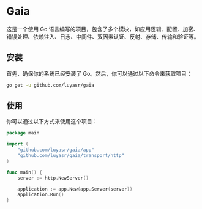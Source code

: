 # Gaia

这是一个使用 Go 语言编写的项目，包含了多个模块，如应用逻辑、配置、加密、错误处理、依赖注入、日志、中间件、双因素认证、反射、存储、传输和验证等。

## 安装

首先，确保你的系统已经安装了 Go。然后，你可以通过以下命令来获取项目：

```bash
go get -u github.com/luyasr/gaia
```

## 使用

你可以通过以下方式来使用这个项目：

```go
package main

import (
    "github.com/luyasr/gaia/app"
    "github.com/luyasr/gaia/transport/http"
)

func main() {
    server := http.NewServer()

    application := app.New(app.Server(server))
    application.Run()
}
```
